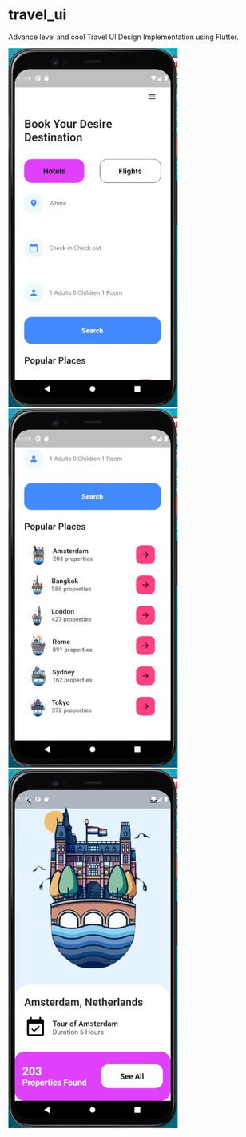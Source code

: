 # travel_ui

Advance level and cool Travel UI Design Implementation using Flutter.

![Alt text](1.JPG?raw=true "Main Screen")
![Alt text](2.JPG?raw=true "Main Screen")
![Alt text](3.JPG?raw=true "Main Screen")
